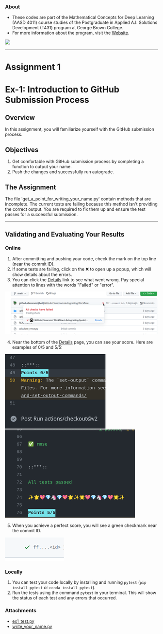 ### About

- These codes are part of the Mathematical Concepts for Deep Learning (AASD 4011) course studies of the Postgraduate in Applied A.I. Solutions Development (T431) program at George Brown College.
- For more information about the program, visit the [Website](https://www.georgebrown.ca/programs/applied-ai-solutions-development-program-postgraduate-t431).
  
![](https://www.georgebrown.ca/themes/custom/de_theme/logo.svg)

------------

# Assignment 1

# Ex-1: Introduction to GitHub Submission Process

## Overview
In this assignment, you will familiarize yourself with the GitHub submission process.

## Objectives
1. Get comfortable with GitHub submission process by completing a function to output your name.
2. Push the changes and successfully run autograde.

## The Assignment

The file 'get_a_point_for_writing_your_name.py' contain methods that are incomplete.
The current tests are failing because this method isn't providing the correct output. 
You are required to fix them up and ensure the test passes for a successful submission.

---

## Validating and Evaluating Your Results

### Online
1. After committing and pushing your code, check the mark on the top line (near the commit ID).
2. If some tests are failing, click on the ❌ to open up a popup, which will show details about the errors.
3. You can click the [Details]() link to see what went wrong. Pay special attention to lines with the words "Failed" or "error".

![screnshot](assignment1/images/details_screenshot.png)

4. Near the bottom of the [Details]() page, you can see your score. Here are examples of 0/5 and 5/5:

![score](assignment1/images/score.png) ![success](assignment1/images/success.png)

5. When you achieve a perfect score, you will see a green checkmark near the commit ID.

![green](assignment1/images/green.png)

### Locally
1. You can test your code locally by installing and running `pytest` (`pip install pytest` or `conda install pytest`).
2. Run the tests using the command `pytest` in your terminal. This will show the status of each test and any errors that occurred.

### Attachments 
- [ex1_test.py](https://github.com/ednaldogoncalves/GBC-AppliedMathDeepLearning/assignment1/attachments/ex1_test.py)
- [write_your_name.py](https://github.com/ednaldogoncalves/GBC-AppliedMathDeepLearning/assignment1/attachments/write_your_name.py)